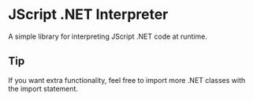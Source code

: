 # JScript .NET Interpreter
A simple library for interpreting JScript .NET code at runtime.

## Tip
If you want extra functionality, feel free to import more .NET classes with the import statement.
